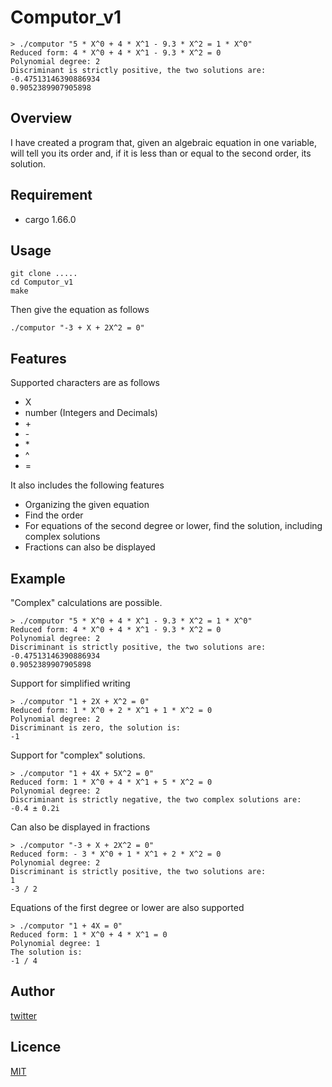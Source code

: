 # Computor_v1

```
> ./computor "5 * X^0 + 4 * X^1 - 9.3 * X^2 = 1 * X^0"
Reduced form: 4 * X^0 + 4 * X^1 - 9.3 * X^2 = 0
Polynomial degree: 2
Discriminant is strictly positive, the two solutions are:
-0.47513146390886934
0.9052389907905898
```

## Overview

I have created a program that, given an algebraic equation in one variable, will tell you its order and, if it is less than or equal to the second order, its solution.

## Requirement

- cargo 1.66.0

## Usage

```
git clone .....
cd Computor_v1
make
```

Then give the equation as follows

```
./computor "-3 + X + 2X^2 = 0"
```

## Features

Supported characters are as follows

- X
- number (Integers and Decimals)
- \+
- \-
- \*
- ^
- =

It also includes the following features

- Organizing the given equation
- Find the order
- For equations of the second degree or lower, find the solution, including complex solutions
- Fractions can also be displayed

## Example

"Complex" calculations are possible.

```
> ./computor "5 * X^0 + 4 * X^1 - 9.3 * X^2 = 1 * X^0"
Reduced form: 4 * X^0 + 4 * X^1 - 9.3 * X^2 = 0
Polynomial degree: 2
Discriminant is strictly positive, the two solutions are:
-0.47513146390886934
0.9052389907905898
```

Support for simplified writing

```
> ./computor "1 + 2X + X^2 = 0"
Reduced form: 1 * X^0 + 2 * X^1 + 1 * X^2 = 0
Polynomial degree: 2
Discriminant is zero, the solution is:
-1
```

Support for "complex" solutions.

```
> ./computor "1 + 4X + 5X^2 = 0"
Reduced form: 1 * X^0 + 4 * X^1 + 5 * X^2 = 0
Polynomial degree: 2
Discriminant is strictly negative, the two complex solutions are:
-0.4 ± 0.2i
```

Can also be displayed in fractions

```
> ./computor "-3 + X + 2X^2 = 0"
Reduced form: - 3 * X^0 + 1 * X^1 + 2 * X^2 = 0
Polynomial degree: 2
Discriminant is strictly positive, the two solutions are:
1
-3 / 2
```

Equations of the first degree or lower are also supported

```
> ./computor "1 + 4X = 0"
Reduced form: 1 * X^0 + 4 * X^1 = 0
Polynomial degree: 1
The solution is:
-1 / 4
```

## Author

[twitter](https://twitter.com/Kotabrog)

## Licence

[MIT](https://github.com/kotabrog/Computor_v1/blob/main/LICENSE)
